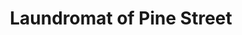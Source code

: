---
title: "Laundromat of Pine Street"
url: /philadelphia/laundromat-of-pine-street/
shop: laundry
---
